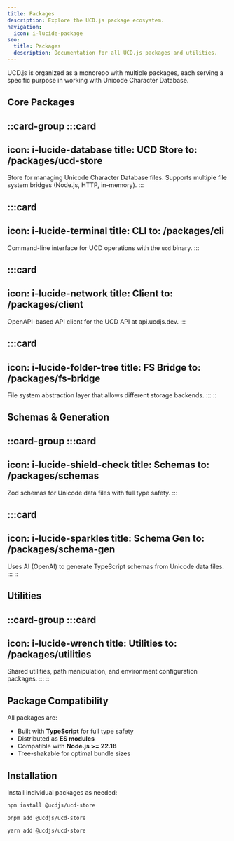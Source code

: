 ```yaml
---
title: Packages
description: Explore the UCD.js package ecosystem.
navigation:
  icon: i-lucide-package
seo:
  title: Packages
  description: Documentation for all UCD.js packages and utilities.
---
```


UCD.js is organized as a monorepo with multiple packages, each serving a specific purpose in working with Unicode Character Database.

## Core Packages

::card-group
  :::card
  ---
  icon: i-lucide-database
  title: UCD Store
  to: /packages/ucd-store
  ---
  Store for managing Unicode Character Database files. Supports multiple file system bridges (Node.js, HTTP, in-memory).
  :::

  :::card
  ---
  icon: i-lucide-terminal
  title: CLI
  to: /packages/cli
  ---
  Command-line interface for UCD operations with the `ucd` binary.
  :::

  :::card
  ---
  icon: i-lucide-network
  title: Client
  to: /packages/client
  ---
  OpenAPI-based API client for the UCD API at api.ucdjs.dev.
  :::

  :::card
  ---
  icon: i-lucide-folder-tree
  title: FS Bridge
  to: /packages/fs-bridge
  ---
  File system abstraction layer that allows different storage backends.
  :::
::

## Schemas & Generation

::card-group
  :::card
  ---
  icon: i-lucide-shield-check
  title: Schemas
  to: /packages/schemas
  ---
  Zod schemas for Unicode data files with full type safety.
  :::

  :::card
  ---
  icon: i-lucide-sparkles
  title: Schema Gen
  to: /packages/schema-gen
  ---
  Uses AI (OpenAI) to generate TypeScript schemas from Unicode data files.
  :::
::

## Utilities

::card-group
  :::card
  ---
  icon: i-lucide-wrench
  title: Utilities
  to: /packages/utilities
  ---
  Shared utilities, path manipulation, and environment configuration packages.
  :::
::

## Package Compatibility

All packages are:
- Built with **TypeScript** for full type safety
- Distributed as **ES modules**
- Compatible with **Node.js >= 22.18**
- Tree-shakable for optimal bundle sizes

## Installation

Install individual packages as needed:

```bash [npm]
npm install @ucdjs/ucd-store
```

```bash [pnpm]
pnpm add @ucdjs/ucd-store
```

```bash [yarn]
yarn add @ucdjs/ucd-store
```

